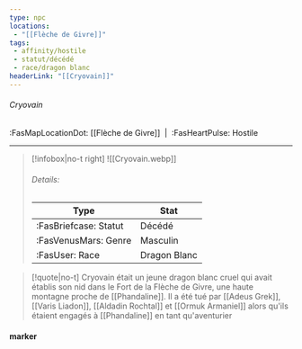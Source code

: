 ```yaml
---
type: npc
locations:
 - "[[Flèche de Givre]]"
tags:
 - affinity/hostile
 - statut/décédé
 - race/dragon blanc
headerLink: "[[Cryovain]]"
---
```

###### Cryovain
<span class="sub2">:FasMapLocationDot: [[Flèche de Givre]]&nbsp;&nbsp;|&nbsp;&nbsp;:FasHeartPulse: Hostile </span>
___

> [!infobox|no-t right]
> ![[Cryovain.webp]]
> ###### Details:
> | Type | Stat |
> | ---- | ---- |
> | :FasBriefcase: Statut |  Décédé |
> | :FasVenusMars: Genre | Masculin |
> | :FasUser: Race | Dragon Blanc |
<span class="clearfix"></span>

> [!quote|no-t]
>Cryovain était un jeune dragon blanc cruel qui avait établis son nid dans le Fort de la Flèche de Givre, une haute montagne proche de [[Phandaline]].
>Il a été tué par [[Adeus Grek]], [[Varis Liadon]], [[Aldadin Rochtal]] et [[Ormuk Armaniel]] alors qu'ils étaient engagés à [[Phandaline]] en tant qu'aventurier
#### marker